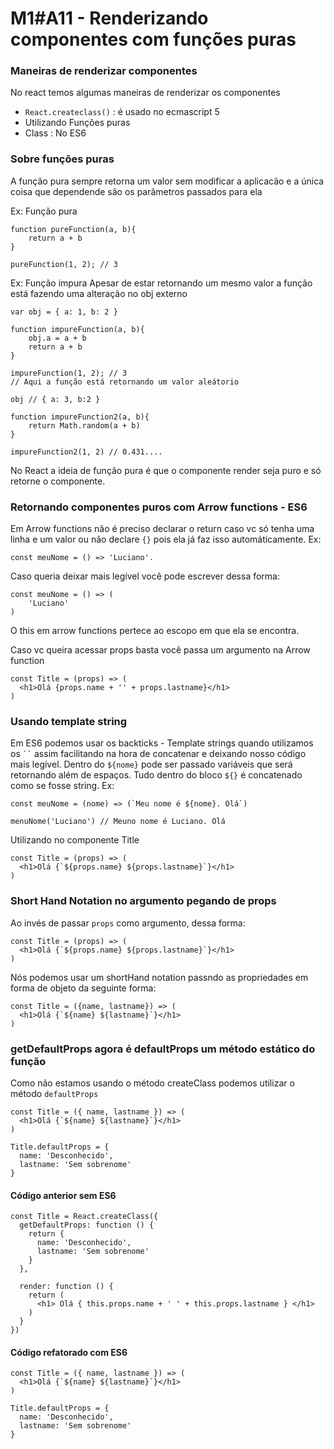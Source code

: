 # M1#A11 - Renderizando componentes com funções puras

### Maneiras de renderizar componentes
No react temos algumas maneiras de renderizar os componentes
- `React.createclass()` : é usado no ecmascript 5
- Utilizando Funções puras
- Class : No ES6

### Sobre funções puras

A função pura sempre retorna um valor sem modificar a aplicacão e a única coisa que dependende são os parâmetros passados para ela

Ex: Função pura

```
function pureFunction(a, b){
	return a + b
}

pureFunction(1, 2); // 3
```

Ex: Função impura
Apesar de estar retornando um mesmo valor a função está fazendo uma alteração no obj externo

```
var obj = { a: 1, b: 2 }

function impureFunction(a, b){
	obj.a = a + b
	return a + b
}

impureFunction(1, 2); // 3
// Aqui a função está retornando um valor aleátorio

obj // { a: 3, b:2 }

function impureFunction2(a, b){
	return Math.random(a + b)
}

impureFunction2(1, 2) // 0.431....

```
No React a ideia de função pura é que o componente render seja puro e só retorne o componente.

### Retornando componentes puros com Arrow functions - ES6

Em Arrow functions não é preciso declarar o return caso vc só tenha uma linha e um valor ou não declare `{}` pois ela já faz isso automáticamente. Ex:

```
const meuNome = () => 'Luciano'.
```

Caso queria deixar mais legível você pode escrever dessa forma:

```
const meuNome = () => (
	'Luciano'
)
```
O this em arrow functions pertece ao escopo em que ela se encontra.

Caso vc queira acessar props basta você passa um argumento na Arrow function

```
const Title = (props) => (
  <h1>Olá {props.name + '' + props.lastname}</h1>
)
```
### Usando template string
Em ES6 podemos usar os backticks - Template strings quando utilizamos os ` `` ` assim facilitando na hora de concatenar e deixando nosso código mais legível. Dentro do `${nome}` pode ser passado variáveis que será retornando além de espaços. Tudo dentro do bloco `${}` é concatenado como se fosse string. Ex:

```
const meuNome = (nome) => (`Meu nome é ${nome}. Olá`)

menuNome('Luciano') // Meuno nome é Luciano. Olá
```

Utilizando no componente Title

```
const Title = (props) => (
  <h1>Olá {`${props.name} ${props.lastname}`}</h1>
)
```

### Short Hand Notation no argumento pegando de props

Ao invés de passar `props` como argumento, dessa forma:

```
const Title = (props) => (
  <h1>Olá {`${props.name} ${props.lastname}`}</h1>
)

```

Nós podemos usar um shortHand notation passndo as propriedades em forma de objeto da seguinte forma:
```
const Title = ({name, lastname}) => (
  <h1>Olá {`${name} ${lastname}`}</h1>
)
```

### getDefaultProps agora é defaultProps um método estático do função
Como não estamos usando o método createClass podemos utilizar o método `defaultProps`
```
const Title = ({ name, lastname }) => (
  <h1>Olá {`${name} ${lastname}`}</h1>
)

Title.defaultProps = {
  name: 'Desconhecido',
  lastname: 'Sem sobrenome'
}
```

#### Código anterior sem ES6
```
const Title = React.createClass({
  getDefaultProps: function () {
    return {
      name: 'Desconhecido',
      lastname: 'Sem sobrenome'
    }
  },

  render: function () {
    return (
      <h1> Olá { this.props.name + ' ' + this.props.lastname } </h1>
    )
  }
})
```

#### Código refatorado com ES6
```
const Title = ({ name, lastname }) => (
  <h1>Olá {`${name} ${lastname}`}</h1>
)

Title.defaultProps = {
  name: 'Desconhecido',
  lastname: 'Sem sobrenome'
}
```


